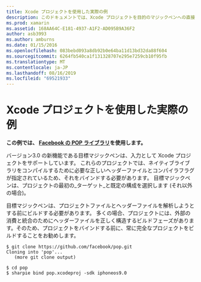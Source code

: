 ```yaml
---
title: Xcode プロジェクトを使用した実際の例
description: このドキュメントでは、Xcode プロジェクトを目的のマジックペンへの直接入力として使用し、目的C#の C コードへのバインド作成プロセスを簡略化する方法について説明します。
ms.prod: xamarin
ms.assetid: 168AA64C-E181-4937-A1F2-AD095B9A36F2
author: asb3993
ms.author: amburns
ms.date: 01/15/2016
ms.openlocfilehash: 083bebd093a8db92b0e64ba11d13bd32da88f604
ms.sourcegitcommit: 6264fb540ca1f131328707e295e7259cb10f95fb
ms.translationtype: MT
ms.contentlocale: ja-JP
ms.lasthandoff: 08/16/2019
ms.locfileid: "69521933"
---
```

# <a name="real-world-example-using-an-xcode-project"></a>Xcode プロジェクトを使用した実際の例

**この例では、 [Facebook の POP ライブラリ](https://github.com/facebook/pop)を使用します。**

バージョン3.0 の新機能である目標マジックペンは、入力として Xcode プロジェクトをサポートしています。 これらのプロジェクトでは、ネイティブライブラリをコンパイルするために必要な正しいヘッダーファイルとコンパイラフラグが指定されているため、それをバインドする必要があります。 目標マジックペンは、プロジェクトの最初の_ターゲット_と既定の構成を選択します (それ以外の場合)。

目標マジックペンは、プロジェクトファイルとヘッダーファイルを解析しようとする前にビルドする必要があります。 多くの場合、プロジェクトには、外部の消費と統合のためにヘッダーファイルを正しく構造するビルドフェーズがあります。そのため、プロジェクトをバインドする前に、常に完全なプロジェクトをビルドすることをお勧めします。

```
$ git clone https://github.com/facebook/pop.git
Cloning into 'pop'...
   (more git clone output)

$ cd pop
$ sharpie bind pop.xcodeproj -sdk iphoneos9.0
```

